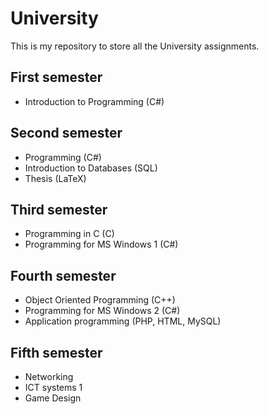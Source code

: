 # University

This is my repository to store all the University assignments.

## First semester

- Introduction to Programming (C#)

## Second semester

- Programming (C#)
- Introduction to Databases (SQL)
- Thesis (LaTeX)

## Third semester

- Programming in C (C)
- Programming for MS Windows 1 (C#)

## Fourth semester

- Object Oriented Programming (C++)
- Programming for MS Windows 2 (C#)
- Application programming (PHP, HTML, MySQL)

## Fifth semester

- Networking
- ICT systems 1
- Game Design
